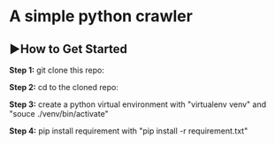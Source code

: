 # A simple python crawler


## :arrow_forward:How to Get Started
**Step 1:** git clone this repo:

**Step 2:** cd to the cloned repo:

**Step 3:** create a python virtual environment with "virtualenv venv" and "souce ./venv/bin/activate"

**Step 4:** pip install requirement with "pip install -r requirement.txt"
